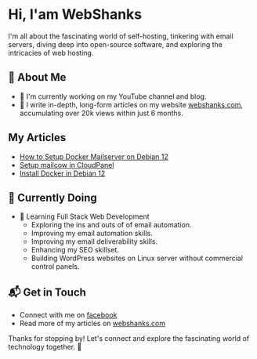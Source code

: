 # Hi, I'am WebShanks

I'm all about the fascinating world of self-hosting, tinkering with email servers, diving deep into open-source software, and exploring the intricacies of web hosting.


## 🚀 About Me

- 🔭 I'm currently working on my YouTube channel and blog.
- 📝 I write in-depth, long-form articles on my website [webshanks.com](https://webshanks.com/), accumulating over 20k views within just 6 months.

## My Articles
- [How to Setup Docker Mailserver on Debian 12](https://webshanks.com/setup-docker-mailserver-on-debian-12/)
- [Setup mailcow in CloudPanel](https://webshanks.com/setup-mailcow-in-cloudpanel/)
- [Install Docker in Debian 12](https://webshanks.com/how-to-install-docker-in-debian-12-server-using-docker-apt-repository/)


## 🌱 Currently Doing

- 🚀 Learning Full Stack Web Development
  - Exploring the ins and outs of of email automation.
  - Improving my email automation skills.
  - Improving my email deliverability skills.
  - Enhancing my SEO skillset.
  - Building WordPress websites on Linux server without commercial control panels.


## 📬 Get in Touch

- Connect with me on [facebook](https://www.facebook.com/webshanks)
- Read more of my articles on [webshanks.com](https://webshanks.com/)

Thanks for stopping by! Let's connect and explore the fascinating world of technology together. 🚀


